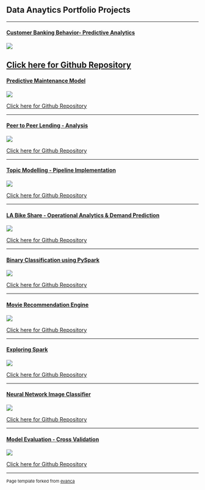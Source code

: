 ## Data Anaytics Portfolio Projects

---

#### <a href="https://github.com/iamnrr/DSC680-Projects/blob/master/Customer%20Behaviour%20Prediction/README.md" target="_blank">Customer Banking Behavior- Predictive Analytics</a>

<img src="images/bankanalyticslogo.png?raw=true"/>					
		

<a href="https://github.com/iamnrr/DSC680-Projects/tree/master/Customer%20Behaviour%20Prediction" target="_blank">Click here for Github Repository</a>		
---

#### <a href="https://github.com/iamnrr/DSC680-Projects/blob/master/Predictive%20Maintenance/README.md" target="_blank">Predictive Maintenance Model</a>


<img src="images/Predictive Maintenance.jpg?raw=true"/>


<a href="https://github.com/iamnrr/DSC680-Projects/tree/master/Predictive%20Maintenance" target="_blank">Click here for Github Repository</a>	

---

#### <a href="https://github.com/iamnrr/DSC680-Projects/blob/master/Credit%20Risk%20Analysis%20in%20Peer%20to%20Peer%20Lending/README.md" target="_blank">Peer to Peer Lending - Analysis</a>


<img src="images/P2P_lending.png?raw=true"/>


<a href="https://github.com/iamnrr/DSC680-Projects/tree/master/Credit%20Risk%20Analysis%20in%20Peer%20to%20Peer%20Lending" target="_blank">Click here for Github Repository</a>	

---

#### [Topic Modelling - Pipeline Implementation](https://github.com/iamnrr/Topic-Modelling---Pipeline-Implementation/blob/master/NANDURI_DSC550_FINALPROJECT/README.md)

<img src="images/topicmodelling.jpg?raw=true"/>
		
[Click here for Github Repository](https://github.com/iamnrr/Topic-Modelling---Pipeline-Implementation/tree/master/NANDURI_DSC550_FINALPROJECT)

---


#### [LA Bike Share - Operational Analytics & Demand Prediction](https://github.com/iamnrr/LA-Bike-Share---Operational-Analytics-Demand-Prediction/blob/master/README.md)

<img src="images/bikeshare.jpg?raw=true"/>

[Click here for Github Repository](https://github.com/iamnrr/LA-Bike-Share---Operational-Analytics-Demand-Prediction)
		
---


#### [Binary Classification using PySpark](https://github.com/iamnrr/iamnrr.github.io/blob/master/Binary%20Classification%20using%20PySpark/README.md)

<img src="images/MLlib Classification.png?raw=true"/>

[Click here for Github Repository](https://github.com/iamnrr/iamnrr.github.io/tree/master/Spark%20Learnings)
		

---


#### [Movie Recommendation Engine](https://github.com/iamnrr/iamnrr.github.io/blob/master/Movie%20Recommendation%20Engine/README.md)

<img src="images/Recommendation-systems.jpg?raw=true"/>

[Click here for Github Repository](https://github.com/iamnrr/iamnrr.github.io/tree/master/Movie%20Recommendation%20Engine)
		

---


#### [Exploring Spark](https://github.com/iamnrr/iamnrr.github.io/blob/master/Spark%20Learnings/README.md)

<img src="images/apache-spark.png?raw=true"/>

[Click here for Github Repository](https://github.com/iamnrr/iamnrr.github.io/tree/master/Spark%20Learnings)


---
		

#### [Neural Network Image Classifier](https://github.com/iamnrr/iamnrr.github.io/blob/master/Neural%20Network%20Image%20Classifier/README.md)

<img src="images/Neural_Network_Classifier.png?raw=true"/>

[Click here for Github Repository](https://github.com/iamnrr/iamnrr.github.io/tree/master/Neural%20Network%20Image%20Classifier)


---


#### [Model Evaluation - Cross Validation](https://github.com/iamnrr/iamnrr.github.io/blob/master/Model%20Evaluation%20-%20Cross%20Validation/README.md)

<img src="images/Evaluating_Machine_Learning_Models.png?raw=true"/>

[Click here for Github Repository](https://github.com/iamnrr/iamnrr.github.io/tree/master/Model%20Evaluation%20-%20Cross%20Validation)









---
<p style="font-size:11px">Page template forked from <a href="https://github.com/evanca/quick-portfolio">evanca</a></p>
<!-- Remove above link if you don't want to attibute -->
